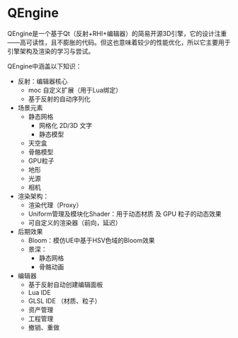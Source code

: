 # QEngine

QEngine是一个基于Qt（反射+RHI+编辑器）的简易开源3D引擎，它的设计注重——高可读性，且不膨胀的代码。但这也意味着较少的性能优化，所以它主要用于引擎架构及渲染的学习与尝试。

QEngine中涵盖以下知识：

- 反射：编辑器核心
  - moc 自定义扩展（用于Lua绑定）
  - 基于反射的自动序列化
- 场景元素
  - 静态网格
    - 网格化 2D/3D 文字
    - 静态模型
  - 天空盒
  - 骨骼模型
  - GPU粒子
  - 地形
  - 光源
  - 相机
- 渲染架构：
  - 渲染代理（Proxy）
  - Uniform管理及模块化Shader：用于动态材质 及 GPU 粒子的动态效果
  - 可自定义的渲染器（前向，延迟）
- 后期效果
  - Bloom：模仿UE中基于HSV色域的Bloom效果
  - 景深：
    - 静态网格
    - 骨骼动画
- 编辑器
  - 基于反射自动创建编辑面板
  - Lua IDE
  - GLSL IDE （材质、粒子）
  - 资产管理
  - 工程管理
  - 撤销、重做
